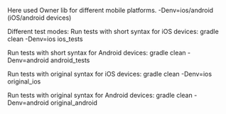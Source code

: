 Here used Owner lib for different mobile platforms.
-Denv=ios/android (iOS/android devices)

Different test modes:
Run tests with short syntax for iOS devices:
gradle clean -Denv=ios ios_tests

Run tests with short syntax for Android devices:
gradle clean -Denv=android android_tests

Run tests with original syntax for iOS devices:
gradle clean -Denv=ios original_ios

Run tests with original syntax for Android devices:
gradle clean -Denv=android original_android



